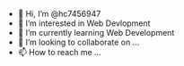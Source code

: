 - 👋 Hi, I’m @hc7456947 
- 👀 I’m interested in Web Devlopment
- 🌱 I’m currently learning Web Development
- 💞️ I’m looking to collaborate on ...
- 📫 How to reach me ...

<!---
hc7456947/hc7456947 is a ✨ special ✨ repository because its `README.md` (this file) appears on your GitHub profile.
You can click the Preview link to take a look at your changes.
--->
